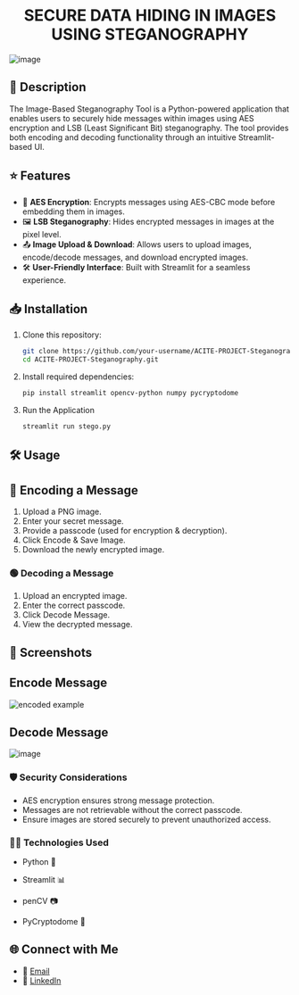 <h1 align="center">  SECURE DATA HIDING IN IMAGES USING STEGANOGRAPHY  </h1>

![image](https://www.wattlecorp.com/wp-content/uploads/2020/10/Top-3-Steganography-Tools.jpg)

## 📝 Description
The Image-Based Steganography Tool is a Python-powered application that enables users to securely hide messages within images using AES encryption and LSB (Least Significant Bit) steganography. The tool provides both encoding and decoding functionality through an intuitive Streamlit-based UI.

## ⭐ Features

- 🔐 **AES Encryption**: Encrypts messages using AES-CBC mode before embedding them in images.
- 🖼️ **LSB Steganography**: Hides encrypted messages in images at the pixel level.
- 📤 **Image Upload & Download**: Allows users to upload images, encode/decode messages, and download encrypted images.
- 🛠 **User-Friendly Interface**: Built with Streamlit for a seamless experience.


## 📥 Installation
1. Clone this repository:
   ```sh
   git clone https://github.com/your-username/ACITE-PROJECT-Steganography.git
   cd ACITE-PROJECT-Steganography.git
   ```
2. Install required dependencies:
   ```sh
   pip install streamlit opencv-python numpy pycryptodome
   ```
3. Run the Application
   ```sh
   streamlit run stego.py
   ```
   
## 🛠 Usage
## 🔵 Encoding a Message

1. Upload a PNG image.
2. Enter your secret message.
3. Provide a passcode (used for encryption & decryption).
4. Click Encode & Save Image.
5. Download the newly encrypted image.

### 🟢 Decoding a Message

1. Upload an encrypted image.
2. Enter the correct passcode.
3. Click Decode Message.
4. View the decrypted message.

## 📸 Screenshots

## Encode Message

![encoded example](https://github.com/user-attachments/assets/36eacc75-acf5-4d70-b5f1-24f70589dc59)

## Decode Message

![image](https://github.com/user-attachments/assets/e54e22aa-afcb-41b5-a1f0-e6116f33a867)


### 🛡️ Security Considerations

- AES encryption ensures strong message protection.
- Messages are not retrievable without the correct passcode.
- Ensure images are stored securely to prevent unauthorized access.

### 👨‍💻 Technologies Used

- Python 🐍

- Streamlit 📊

- penCV 📷

- PyCryptodome 🔐

## 🌐 Connect with Me 

- 📧 [Email](mailto:sistlasree24@gmail.com)
- 💼 [LinkedIn](https://www.linkedin.com/in/iamsuryasarojsistla24/)


